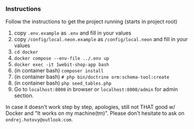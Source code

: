 ### Instructions

Follow the instructions to get the project running (starts in project root)

1. copy `.env.example` as `.env` and fill in your values
1. copy `/config/local.neon.example` as `/config/local.neon` and fill in your values
1. `cd docker`
1. `docker compose --env-file ../.env up`
1. `docker exec -it 1webit-shop-app bash`
1. (in container bash) `composer install`
1. (in container bash) `# php bin/doctrine orm:schema-tool:create`
1. (in container bash) `php seed_tables.php`
1. Go to `localhost:8000` in browser or `localhost:8000/admin` for admin section.

In case it doesn't work step by step, apologies, still not THAT good w/ Docker and "It works on my machine(tm)". Please don't hesitate to ask on `ondrej.hotovy@outlook.com`.